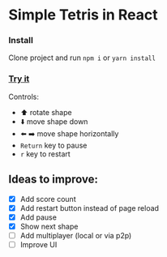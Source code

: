 # Simple Tetris in React

### Install

Clone project and run `npm i` or `yarn install`


### [Try it](https://srrmstk.github.io/tetris/)

Controls:
- ⬆️ rotate shape
- ⬇️ move shape down
- ⬅️ ➡️ move shape horizontally
- `Return` key to pause
- `r` key to restart

## Ideas to improve:

- [x] Add score count
- [x] Add restart button instead of page reload
- [x] Add pause
- [x] Show next shape
- [ ] Add multiplayer (local or via p2p)
- [ ] Improve UI
